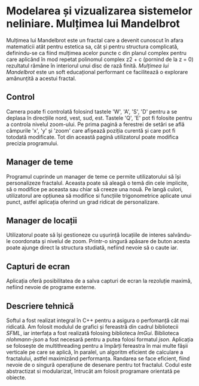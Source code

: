 # Modelarea și vizualizarea sistemelor neliniare. Mulțimea lui Mandelbrot #

Mulțimea lui Mandelbrot este un fractal care a devenit cunoscut în afara matematicii atât pentru estetica sa, cât și 
pentru structura complicată, definindu-se ca fiind mulțimea acelor puncte c din planul complex pentru care aplicând 
în mod repetat polinomul complex z2 + c (pornind de la z = 0) rezultatul rămâne în interiorul unui disc de rază finită.
*Mulțimea lui Mandelbrot* este un soft educațional performant ce facilitează o explorare amănunțită a acestui fractal.

## Control ##

Camera poate fi controlată folosind tastele 'W', 'A', 'S', 'D' pentru a se deplasa în direcțiile nord, vest, sud, est.
Tastele 'Q', 'E' pot fi folosite pentru a controla nivelul zoom-ului. Pe prima pagină a ferestrei de setări se află 
câmpurile 'x', 'y' și 'zoom' care afișează poziția curentă și care pot fi totodată modificate. Tot din această pagină
utilizatorul poate modifica precizia programului.

## Manager de teme ##

Programul cuprinde un manager de teme ce permite utilizatorului să își personalizeze fractalul. Aceasta poate să aleagă
o temă din cele implicite, să o modifice pe aceasta sau chiar să creeze una nouă. Pe langă culori, utilizatorul are
opțiunea să modifice si funcțiile trigonometrice aplicate unui punct, astfel aplicația oferind un grad ridicat de 
personalizare.

## Manager de locații ##

Utilizatorul poate să își gestioneze cu ușurință locațiile de interes salvându-le coordonata și nivelul de zoom.
Printr-o singură apăsare de buton acesta poate ajunge direct la structura studiată, nefiind nevoie să o caute iar.

## Capturi de ecran ##

Aplicația oferă posibilitatea de a salva capturi de ecran la rezoluție maximă, nefiind nevoie de programe externe.

## Descriere tehnică ##

Softul a fost realizat integral în C++ pentru a asigura o perfomanță cât mai ridicată. Am folosit modulul de grafici
și fereastră din cadrul bibliotecii *SFML*, iar interfața a fost realizată folosing biblioteca *ImGui*. Biblioteca 
*nlohmann-json* a fost necesară pentru a putea folosi formatul *json*. Aplicația se folosește de multithreading pentru
a împărți fereastra în mai multe fâșii verticale pe care se aplică, în paralel, un algoritm eficient de calculare a 
fractalului, astfel maximizând performanța. Randarea se face eficient, fiind nevoie de o singură operațiune de desenare
pentru tot fractalul. Codul este abstractizat si modularizat, întrucât am folosit programare orientată pe obiecte.